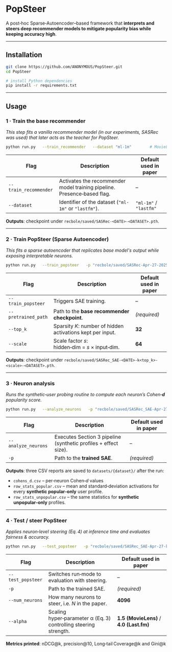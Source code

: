 # PopSteer

A post‑hoc Sparse‑Autoencoder–based framework that **interprets and steers deep recommender models to mitigate popularity bias while keeping accuracy high**.

---

## Installation


```bash
git clone https://github.com/ANONYMOUS/PopSteer.git
cd PopSteer

# install Python dependencies
pip install -r requirements.txt
```

<!-- ## Dataset preparation

PopSteer follows the common **5‑core sequential splits** used in the paper (MovieLens‑1M and Last.fm‑1K). If you place the raw files in `data/` with the usual RecBole naming convention, the helper scripts will preprocess them automatically the first time you run a command. -->

---

## Usage

### 1 · Train the base recommender

*This step fits a vanilla recommender model (in our experiments, SASRec was used) that later acts as the teacher for PopSteer.*

```bash
python run.py   --train_recommender   --dataset "ml-1m"        # MovieLens‑1M (default)
```

| Flag                  | Description                                                  | Default used in paper  |
| --------------------- | ------------------------------------------------------------ | ---------------------- |
| `--train_recommender` | Activates the recommender model training pipeline. Presence‑based flag. | –                      |
| `--dataset`           | Identifier of the dataset (`"ml-1m"` or `"lastfm"`).         | `"ml-1m"` / `"lastfm"` |

**Outputs**: checkpoint under `recbole/saved/SASRec-<DATE>-<DATASET>.pth`.

---

### 2 · Train PopSteer (Sparse Autoencoder)

*This fits a sparse autoencoder that replicates base model's output while exposing interpretable neurons.*

```bash
python run.py   --train_popsteer   -p "recbole/saved/SASRec-Apr-27-2025-ml-1m.pth"   --top_k 32    --scale 64
```

| Flag                      | Description                                                | Default used in paper |
| ------------------------- | ---------------------------------------------------------- | --------------------- |
| `--train_popsteer`        | Triggers SAE training.                                     | –                     |
| `--pretrained_path` | Path to the **base recommender checkpoint**.                    | *(required)*          |
| `--top_k`                 | Sparsity *K*: number of hidden activations kept per input. | **32**                |
| `--scale`                 | Scale factor *s*: hidden‑dim = *s* × input‑dim.            | **64**                |


**Outputs**: checkpoint under `recbole/saved/SASRec_SAE-<DATE>-k<top_k>-<scale>-<DATASET>.pth`.

---

### 3 · Neuron analysis

*Runs the synthetic‑user probing routine to compute each neuron’s Cohen‑**d** popularity score.*

```bash
python run.py   --analyze_neurons   -p "recbole/saved/SASRec_SAE-Apr-27-k32-64-ml-1m.pth"
```

| Flag                | Description                                                     | Default used in paper       |
| ------------------- | --------------------------------------------------------------- | --------------------------- |
| `--analyze_neurons` | Executes Section 3 pipeline (synthetic profiles + effect size). | –                           |
| `-p`                | Path to the **trained SAE**.                                    | *(required)*                |
**Outputs**: three CSV reports are saved to `datasets/{dataset}/` after the run:

- `cohens_d.csv` – per‑neuron Cohen‑*d* values
- `row_stats_popular.csv` – mean and standard‑deviation activations for every **synthetic popular‑only** user profile.
- `row_stats_unpopular.csv` – the same statistics for **synthetic unpopular‑only** profiles.

---

### 4 · Test / steer PopSteer

*Applies neuron‑level steering (Eq. 4) at inference time and evaluates fairness & accuracy.*

```bash
python run.py   --test_popsteer   -p "recbole/saved/SASRec_SAE-Apr-27-k32-64-ml-1m.pth"   --num_neurons 4096   --alpha 1.5          # recommended for MovieLens; use 4.0 for Last.fm
```

| Flag              | Description                                                      | Default used in paper                   |
| ----------------- | ---------------------------------------------------------------- | --------------------------------------- |
| `--test_popsteer` | Switches run‑mode to evaluation with steering.                   | –                                       |
| `-p`              | Path to the trained SAE.                                         | *(required)*                            |
| `--num_neurons`   | How many neurons to steer, i.e. *N* in the paper. | **4096** |
| `--alpha`         | Scaling hyper‑parameter α (Eq. 3) controlling steering strength. | **1.5 (MovieLens)** / **4.0 (Last.fm)** |

**Metrics printed**: nDCG@k, precision@10, Long‑tail Coverage@k and Gini@k
